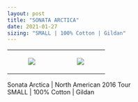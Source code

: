 ```yaml
---
layout: post
title: "SONATA ARCTICA"
date: 2021-01-27
sizing: "SMALL | 100% Cotton | Gildan"
---
```




<table style="width:100%;"><tr><td style="vertical-align:top;">
      <figure class="tmblr-full" data-orig-height="2048" data-orig-width="1365" data-orig-src="https://concertshirts.netlify.app/shirts/0189/0189-01.jpg"><img src="https://64.media.tumblr.com/3f10a80e4aa229d9513db5cae0886c62/db29210555d2da0e-a8/s540x810/e5d657650e543e78a858d3a6e1e1080cb67d87e0.jpg" data-orig-height="2048" data-orig-width="1365" data-orig-src="https://concertshirts.netlify.app/shirts/0189/0189-01.jpg"/></figure></td>
    <td style="vertical-align:top;">
      <figure class="tmblr-full" data-orig-height="2048" data-orig-width="1365" data-orig-src="https://concertshirts.netlify.app/shirts/0189/0189-02.jpg"><img src="https://64.media.tumblr.com/1ea885cf2232064f3eb5f98f0eb6337e/db29210555d2da0e-80/s540x810/725abac98620c75878ab556a435cc84b853b4c10.jpg" data-orig-height="2048" data-orig-width="1365" data-orig-src="https://concertshirts.netlify.app/shirts/0189/0189-02.jpg"/></figure></td>
  </tr></table><p>
  Sonata Arctica | North American 2016 Tour<br/>SMALL | 100% Cotton | Gildan
</p>
